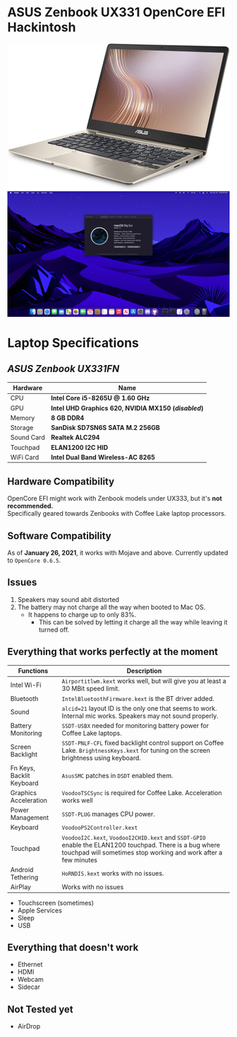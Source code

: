 # ASUS Zenbook UX331 OpenCore EFI Hackintosh
![](images/Zenbook.jpg)
![](images/AboutthisMac.png)

# Laptop Specifications

## *ASUS Zenbook UX331FN*
| Hardware                 | Name                                                     |
| ----------- | ----------------------------|
| CPU            | **Intel Core i5-8265U @ 1.60 GHz** |
| GPU    | **Intel UHD Graphics 620, NVIDIA MX150 (*disabled*)** |
| Memory | **8 GB DDR4** |
| Storage | **SanDisk SD7SN6S SATA M.2 256GB** |
| Sound Card     | **Realtek ALC294** |
| Touchpad     | **ELAN1200 I2C HID** |
| WiFi Card     | **Intel Dual Band Wireless-AC 8265** |

## Hardware Compatibility
OpenCore EFI might work with Zenbook models under UX333, but it's **not recommended.**     
Specifically geared towards Zenbooks with Coffee Lake laptop processors.

## Software Compatibility
As of **January 26, 2021**, it works with Mojave and above. Currently updated to `OpenCore 0.6.5`.

## Issues
1. Speakers may sound abit distorted
2. The battery may not charge all the way when booted to Mac OS. 
   - It happens to charge up to only 83%.
     - This can be solved by letting it charge all the way while leaving it turned off.

## Everything that works perfectly at the moment
| Functions                 | Description                                                     |
| ----------- | ----------------------------|
| Intel Wi-Fi            | `Airportitlwm.kext` works well, but will give you at least a 30 MBit speed limit. |
| Bluetooth    | `IntelBluetoothFirmware.kext` is the BT driver added. |
| Sound | `alcid=21` layout ID is the only one that seems to work. Internal mic works. Speakers may not sound properly.  |
| Battery Monitoring | `SSDT-USBX` needed for monitoring battery power for Coffee Lake laptops. |
| Screen Backlight     | `SSDT-PNLF-CFL` fixed backlight control support on Coffee Lake. `BrightnessKeys.kext` for tuning on the screen brightness using keyboard. |
| Fn Keys, Backlit Keyboard     | `AsusSMC` patches in `DSDT` enabled them.  |
| Graphics Acceleration     | `VoodooTSCSync` is required for Coffee Lake. Acceleration works well  |
| Power Management     | `SSDT-PLUG` manages CPU power.   |
| Keyboard     | `VoodooPS2Controller.kext`  |
| Touchpad     | `VoodooI2C.kext`, `VoodooI2CHID.kext` and `SSDT-GPIO` enable the ELAN1200 touchpad. There is a bug where touchpad will sometimes stop working and work after a few minutes |
| Android Tethering     | `HoRNDIS.kext` works with no issues. |
| AirPlay     | Works with no issues  |

- Touchscreen (sometimes)
- Apple Services  
- Sleep
- USB

## Everything that doesn't work
- Ethernet  
- HDMI  
- Webcam
- Sidecar

## Not Tested yet
- AirDrop
